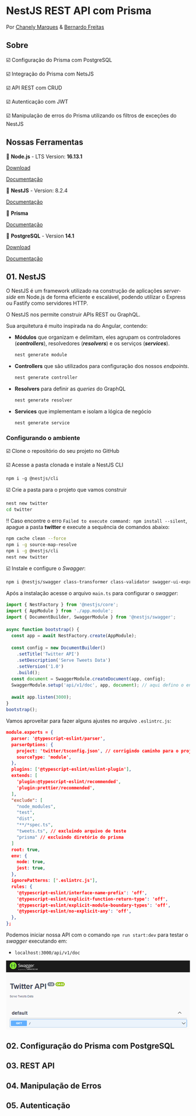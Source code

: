# NestJS REST API com Prisma
Por <a href="https://www.linkedin.com/in/chanelym/">Chanely Marques</a> & <a href="https://www.linkedin.com/in/bernardofnoro/">Bernardo Freitas</a>

## Sobre

:ballot_box_with_check: Configuração do Prisma com PostgreSQL

:ballot_box_with_check: Integração do Prisma com NetsJS

:ballot_box_with_check: API REST com CRUD

:ballot_box_with_check: Autenticação com JWT

:ballot_box_with_check: Manipulação de erros do Prisma utilizando os filtros de exceções do NestJS

## Nossas Ferramentas

:wrench: **Node.js** - LTS Version: **16.13.1**

[Download](https://nodejs.org/en/download/)

[Documentação](https://nodejs.org/en/docs/)

:wrench: **NestJS** - Version: 8.2.4

[Documentação](https://docs.nestjs.com/)

:wrench: **Prisma**

[Documentação](https://www.prisma.io/docs/)

:wrench: **PostgreSQL** - Version **14.1**

[Download](https://www.enterprisedb.com/downloads/postgres-postgresql-downloads)

[Documentação](https://www.postgresql.org/docs/14/release-14.html)

## 01. NestJS

O NestJS é um framework utilizado na construção de aplicações _server-side_ em Node.js de forma eficiente e escalável, podendo utilizar o Express ou Fastify como servidores HTTP.

O NestJS nos permite construir APIs REST ou GraphQL.

Sua arquitetura é muito inspirada na do Angular, contendo:

- **Módulos** que organizam e delimitam, eles agrupam os controladores (**_controllers_**), resolvedores (**_resolvers_**) e os serviços (**_services_**). 

  ```bash
  nest generate module
  ```

- **Controllers** que são utilizados para configuração dos nossos _endpoints_. 

  ```bash
  nest generate controller
  ```

- **Resolvers** para definir as _queries_ do GraphQL

  ```bash
  nest generate resolver
  ```

- **Services** que implementam e isolam a lógica de negócio

  ```bash
  nest generate service
  ```

### Configurando o ambiente

:ballot_box_with_check: Clone o repositório do seu projeto no GitHub

:ballot_box_with_check: Acesse a pasta clonada e instale a NestJS CLI

```
npm i -g @nestjs/cli
```

:ballot_box_with_check: Crie a pasta para o projeto que vamos construir

```bash
nest new twitter
cd twitter
```

:bangbang: Caso encontre o erro `Failed to execute command: npm install --silent`, apague a pasta **twitter** e execute a sequência de comandos abaixo:

```bash
npm cache clean --force
npm i -g source-map-resolve
npm i -g @nestjs/cli
nest new twitter
```

:ballot_box_with_check: Instale e configure o _Swagger_:

```bash
npm i @nestjs/swagger class-transformer class-validator swagger-ui-express
```

Após a instalação acesse o arquivo `main.ts` para configurar o _swagger_:

```typescript
import { NestFactory } from '@nestjs/core';
import { AppModule } from './app.module';
import { DocumentBuilder, SwaggerModule } from '@nestjs/swagger';

async function bootstrap() {
  const app = await NestFactory.create(AppModule);

  const config = new DocumentBuilder()
    .setTitle('Twitter API')
    .setDescription('Serve Tweets Data')
    .setVersion('1.0')
    .build();
  const document = SwaggerModule.createDocument(app, config);
  SwaggerModule.setup('api/v1/doc', app, document); // aqui defino o endereço do swagger

  await app.listen(3000);
}
bootstrap();

```

Vamos aproveitar para fazer alguns ajustes no arquivo `.eslintrc.js`:

```json
module.exports = {
  parser: '@typescript-eslint/parser',
  parserOptions: {
    project: 'twitter/tsconfig.json', // corrigindo caminho para o projeto
    sourceType: 'module',
  },
  plugins: ['@typescript-eslint/eslint-plugin'],
  extends: [
    'plugin:@typescript-eslint/recommended',
    'plugin:prettier/recommended',
  ],
  "exclude": [
    "node_modules",
    "test",
    "dist",
    "**/*spec.ts",
    "tweets.ts", // excluindo arquivo de teste
    "prisma" // excluindo diretório do prisma
  ]
  root: true,
  env: {
    node: true,
    jest: true,
  },
  ignorePatterns: ['.eslintrc.js'],
  rules: {
    '@typescript-eslint/interface-name-prefix': 'off',
    '@typescript-eslint/explicit-function-return-type': 'off',
    '@typescript-eslint/explicit-module-boundary-types': 'off',
    '@typescript-eslint/no-explicit-any': 'off',
  },
};

```

Podemos iniciar nossa API com o comando `npm run start:dev` para testar o _swagger_ executando em:

- `localhost:3000/api/v1/doc`

![figura_01](twitter/misc/images/figura_01.png)

## 02. Configuração do Prisma com PostgreSQL



## 03. REST API



## 04. Manipulação de Erros



## 05. Autenticação

